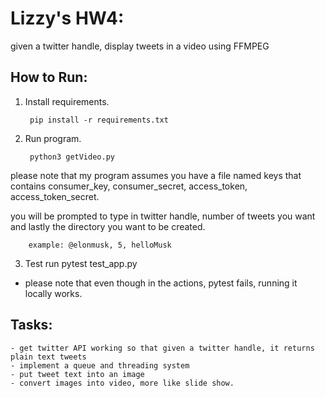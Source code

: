 
# Lizzy's HW4:
given a twitter handle, display tweets in a video using FFMPEG



## How to Run:

1. Install requirements.
            
        pip install -r requirements.txt
        
2. Run program.
        
        python3 getVideo.py

please note that my program assumes you have a file named keys that contains consumer_key,
consumer_secret, access_token, access_token_secret.

you will be prompted to type in twitter handle, number of tweets you want and lastly the directory you want to be created.
        
        example: @elonmusk, 5, helloMusk


3. Test run pytest test_app.py
- please note that even though in the actions, pytest fails, running it locally works.

## Tasks:
    - get twitter API working so that given a twitter handle, it returns plain text tweets
    - implement a queue and threading system
    - put tweet text into an image
    - convert images into video, more like slide show.

